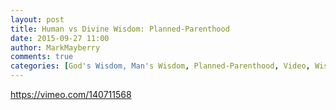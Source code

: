 ```yaml
---
layout: post
title: Human vs Divine Wisdom: Planned-Parenthood
date: 2015-09-27 11:00
author: MarkMayberry
comments: true
categories: [God's Wisdom, Man's Wisdom, Planned-Parenthood, Video, Wisdom]
---
```

https://vimeo.com/140711568
